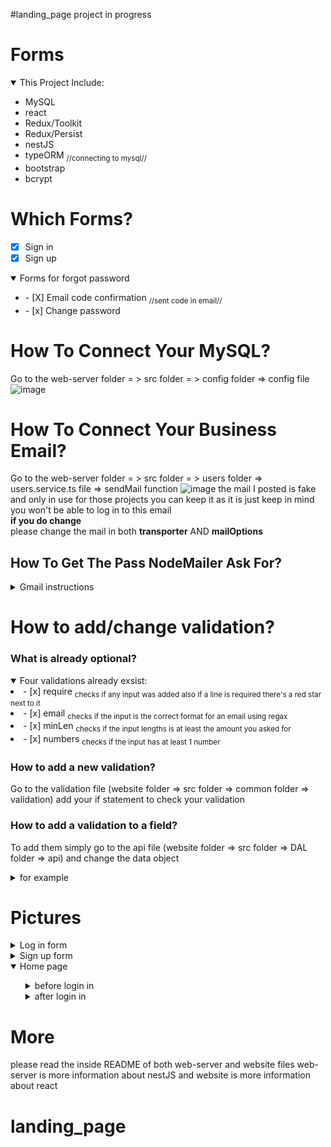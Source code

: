 #landing_page
project in progress
# Forms
<details open>
    <summary>This Project Include:</summary>
    <ul>
        <li> MySQL</li>
        <li> react</li>
        <li> Redux/Toolkit</li>
        <li> Redux/Persist</li>
        <li> nestJS</li>
        <li> typeORM <sub>//connecting to mysql//</sub></li>
        <li> bootstrap</li>
        <li> bcrypt</li>
    </ul>
</details>


# Which Forms?
- [x] Sign in 
- [x] Sign up 
<details open>
    <summary>Forms for forgot password</summary>
    <ul>
        <li> - [X] Email code confirmation <sub>//sent code in email//</sub></li>
        <li> - [x] Change password</li>
    </ul>
</details>

# How To Connect Your MySQL?
Go to the web-server folder = > src folder = > config folder => config file
![image](https://user-images.githubusercontent.com/108211669/198382456-b2e9e295-8405-45ff-b58d-12a1ca83bdf1.png)

# How To Connect Your Business Email?
Go to the web-server folder = > src folder = > users folder => users.service.ts file => sendMail function
![image](https://user-images.githubusercontent.com/108211669/212913263-0cf83432-4ff5-46dd-a106-19a1bdf545ee.png)
the mail I posted is fake and only in use for those projects you can keep it as it is just keep in mind you won't be able to log in to this email
<br/>
**if you do change** 
<br/>
please change the mail in both **transporter** AND **mailOptions**

## How To Get The Pass NodeMailer Ask For?
<details close>
    <summary>Gmail instructions</summary>
    <ul>
        <li> Enter the security on your account </li>
        <li> Find the 2 step verification </li>
        <li> After approving that you'll get a other apps passwords </li>
        <li> Enter for another write nodeMailer and you'll recive a password </li>
        <li> Enter that password as your pass </li>
        <li> Send a mail to check connection :) </li>
    </ul>
</details>

# How to add/change validation?
### What is already optional?
<details open>
    <summary>Four validations already exsist:</summary>
    <li>- [x] require <sub>checks if any input was added also if a line is required there's a red star next to it</sub></li>
    <li>- [x] email <sub>checks if the input is the correct format for an email using regax</sub></li>
    <li>- [x] minLen <sub>checks if the input lengths is at least the amount you asked for</sub></li>
    <li>- [x] numbers <sub>checks if the input has at least 1 number</sub></li>
</details>
 

### How to add a new validation?
Go to the validation file (website folder => src folder => common folder => validation) add your if statement to check your validation
### How to add a validation to a field?
To add them simply go to the api file (website folder => src folder => DAL folder => api) and change the data object 
<details>
    <summary>for example</summary>
    <ul>
        <img src='https://user-images.githubusercontent.com/108211669/198567878-b28285b9-0842-4bb5-b07c-375342a7d0a2.png'/>
    </ul>
</details>

# Pictures
<details>
    <summary>Log in form</summary>
    <ul>
        <li><img alt='image of the Log in form' src='https://user-images.githubusercontent.com/108211669/212909994-93116aa2-69d3-4e89-9769-667ce029d4fb.png'/> </li>
    </ul>
</details>
<details>
    <summary>Sign up form</summary>
    <ul>
        <li><img alt='image of the Sign up form' src='https://user-images.githubusercontent.com/108211669/212910221-d7eb36ad-6c21-4b23-a358-2f02f8db7663.png'/></li>
    </ul>
</details>
<details open>
    <summary>Home page</summary>
    <ul>
      <details>
         <summary>before login in</summary>
         <ul>
            <li><img src='https://user-images.githubusercontent.com/108211669/201970481-f3a6b51f-be93-41d4-b0d8-c354acff78a9.png'/>
            <p>a click on the light blue text would take the user back to the log in form and a click on the sign up button would take the user to the sign up form</p>             </li>
         </ul>
      </details>
      <details>
         <summary>after login in</summary>
         <ul>
            <li><img src='https://user-images.githubusercontent.com/108211669/201971086-ab8c2229-5062-49a7-b40d-27a8c3ebf919.png'/>
            <p>after pressing enter in the login form the user would be transfered to the home page and the user first name would be used, a click onthe log out button             will changed the page back to its state before login in</p></li>
         </ul>
      </details>
    </ul>
</details>


# More
please read the inside README of both web-server and website files
web-server is more information about nestJS
and website is more information about react
# landing_page
